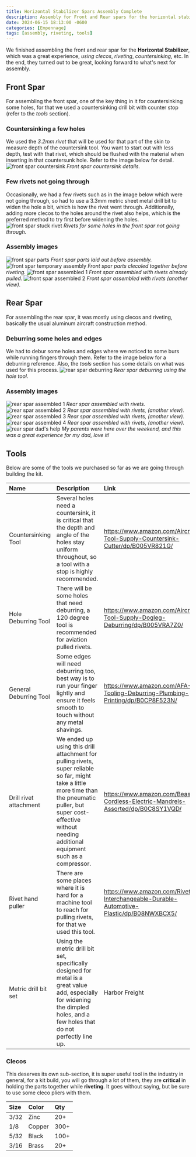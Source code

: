 ```yaml
---
title: Horizontal Stabilizer Spars Assembly Complete
description: Assembly for Front and Rear spars for the horizontal stabilizer is complete.
date: 2024-06-15 18:13:00 -0600
categories: [Empennage]
tags: [assembly, riveting, tools]
---
```


We finished assembling the front and rear spar for the **Horizontal Stabilizer**, which was a great experience, _using clecos_, _riveting_, _countersinking_, etc. In the end, they turned out to be great, looking forward to what's next for assembly.

## Front Spar
For assembling the front spar, one of the key thing in it for countersinking some holes, for that we used a countersinking drill bit with counter stop (refer to the _tools_ section).

### Countersinking a few holes
We used the _3.2mm rivet_ that will be used for that part of the skin to measure depth of the countersink tool. You want to start out with less depth, test with that rivet, which should be flushed with the material when inserting in that countersunk hole. Refer to the image below for detail.
![front spar countersink](/assets/img/posts/emp-front-spar-countersink.jpg)
_Front spar countersink details._

### Few rivets not going through
Occasionally, we had a few rivets such as in the image below which were not going through, so had to use a 3.3mm metric sheet metal drill bit to widen the hole a bit, which is how the rivet went through. Additionally, adding more clecos to the holes around the rivet also helps, which is the preferred method to try first before widening the holes.
![front spar stuck rivet](/assets/img/posts/emp-front-spar-widening-holes.jpg)
_Rivets for some holes in the front spar not going through._

### Assembly images
![front spar parts](/assets/img/posts/emp-front-spar-parts.jpg)
_Front spar parts laid out before assembly._
![front spar temporary assembly](/assets/img/posts/emp-front-spar-1.jpg)
_Front spar parts clecoled together before riveting._
![front spar assembled 1](/assets/img/posts/emp-front-spar-assembled-1.jpg)
_Front spar assembled with rivets already pulled._
![front spar assembled 2](/assets/img/posts/emp-front-spar-assembled-2.jpg)
_Front spar assembled with rivets (another view)._

## Rear Spar
For assembling the rear spar, it was mostly using clecos and riveting, basically the usual aluminum aircraft construction method.

### Deburring some holes and edges
We had to debur some holes and edges where we noticed to some burs while running fingers through them. Refer to the image below for a deburring reference. Also, the _tools_ section has some details on what was used for this process.
![rear spar deburring](/assets/img/posts/emp-rear-spar-deburring.jpg)
_Rear spar deburring using the hole tool._

### Assembly images
![rear spar assembled 1](/assets/img/posts/emp-rear-spar-assembled-1.jpg)
_Rear spar assembled with rivets._
![rear spar assembled 2](/assets/img/posts/emp-rear-spar-assembled-2.jpg)
_Rear spar assembled with rivets, (another view)._
![rear spar assembled 3](/assets/img/posts/emp-rear-spar-assembled-3.jpg)
_Rear spar assembled with rivets, (another view)._
![rear spar assembled 4](/assets/img/posts/emp-rear-spar-assembled-4.jpg)
_Rear spar assembled with rivets, (another view)._
![rear spar dad's help](/assets/img/posts/emp-rear-spar-dad-help.jpg)
_My parents were here over the weekend, and this was a great experience for my dad, love it!_

## Tools
Below are some of the tools we purchased so far as we are going through building the kit.

| Name                    | Description                                                                                                                                                                                                                       | Link                                                                                        |
|:------------------------|:----------------------------------------------------------------------------------------------------------------------------------------------------------------------------------------------------------------------------------|:--------------------------------------------------------------------------------------------|
| Countersinking Tool     | Several holes need a countersink, it is critical that the depth and angle of the holes stay uniform throughout, so a tool with a stop is highly recommended.                                                                      | https://www.amazon.com/Aircraft-Tool-Supply-Countersink-Cutter/dp/B005VR821G/               |
| Hole Deburring Tool     | There will be some holes that need deburring, a 120 degree tool is recommended for aviation pulled rivets.                                                                                                                        | https://www.amazon.com/Aircraft-Tool-Supply-Dogleg-Deburring/dp/B005VRA7Z0/                 |
| General Deburring Tool  | Some edges will need deburring too, best way is to run your finger lightly and ensure it feels smooth to touch without any metal shavings.                                                                                        | https://www.amazon.com/AFA-Tooling-Deburring-Plumbing-Printing/dp/B0CP8F523N/               |
| Drill rivet attachment  | We ended up using this drill attachment for pulling rivets, super reliable so far, might take a little more time than the pneumatic puller, but super cost-effective without needing additional equipment such as a compressor.   | https://www.amazon.com/Beaspire-Cordless-Electric-Mandrels-Assorted/dp/B0C8SY1VQD/          |
| Rivet hand puller       | There are some places where it is hard for a machine tool to reach for pulling rivets, for that we used this tool.                                                                                                                | https://www.amazon.com/Riveter-Interchangeable-Durable-Automotive-Plastic/dp/B08NWXBCX5/    |
| Metric drill bit set    | Using the metric drill bit set, specifically designed for metal is a great value add, especially for widening the dimpled holes, and a few holes that do not perfectly line up.                                                   | Harbor Freight                                                                              |

### Clecos
This deserves its own sub-section, it is super useful tool in the industry in general, for a kit build, you will go through a lot of them, they are **critical** in holding the parts together while **riveting**. It goes without saying, but be sure to use some cleco pliers with them.

| Size | Color  | Qty  |
|:-----|:-------|:-----|
| 3/32 | Zinc   | 20+  |
| 1/8  | Copper | 300+ |
| 5/32 | Black  | 100+ |
| 3/16 | Brass  | 20+  |
